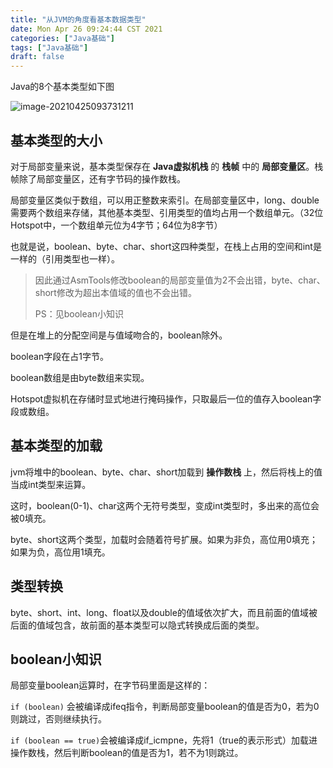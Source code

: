 ```yaml
---
title: "从JVM的角度看基本数据类型"
date: Mon Apr 26 09:24:44 CST 2021
categories: ["Java基础"]
tags: ["Java基础"]
draft: false
---
```


Java的8个基本类型如下图

![image-20210425093731211](https://img.jooks.cn/img/20210425093731.png)

## 基本类型的大小

对于局部变量来说，基本类型保存在 **Java虚拟机栈** 的 **栈帧** 中的 **局部变量区**。栈帧除了局部变量区，还有字节码的操作数栈。

局部变量区类似于数组，可以用正整数来索引。在局部变量区中，long、double需要两个数组来存储，其他基本类型、引用类型的值均占用一个数组单元。（32位Hotspot中，一个数组单元位为4字节；64位为8字节）

也就是说，boolean、byte、char、short这四种类型，在栈上占用的空间和int是一样的（引用类型也一样）。

> 因此通过AsmTools修改boolean的局部变量值为2不会出错，byte、char、short修改为超出本值域的值也不会出错。
>
> PS：见boolean小知识

但是在堆上的分配空间是与值域吻合的，boolean除外。

boolean字段在占1字节。

boolean数组是由byte数组来实现。

Hotspot虚拟机在存储时显式地进行掩码操作，只取最后一位的值存入boolean字段或数组。

## 基本类型的加载

jvm将堆中的boolean、byte、char、short加载到 **操作数栈** 上，然后将栈上的值当成int类型来运算。

这时，boolean(0-1)、char这两个无符号类型，变成int类型时，多出来的高位会被0填充。

byte、short这两个类型，加载时会随着符号扩展。如果为非负，高位用0填充；如果为负，高位用1填充。

## 类型转换

byte、short、int、long、float以及double的值域依次扩大，而且前面的值域被后面的值域包含，故前面的基本类型可以隐式转换成后面的类型。

## boolean小知识

局部变量boolean运算时，在字节码里面是这样的：

`if (boolean)` 会被编译成ifeq指令，判断局部变量boolean的值是否为0，若为0则跳过，否则继续执行。

`if (boolean == true)`会被编译成if_icmpne，先将1（true的表示形式）加载进操作数栈，然后判断boolean的值是否为1，若不为1则跳过。




